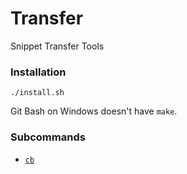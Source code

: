 # Transfer

Snippet Transfer Tools

### Installation

`./install.sh`

Git Bash on Windows doesn't have `make`.

### Subcommands

* [`cb`](README_CB.md)
